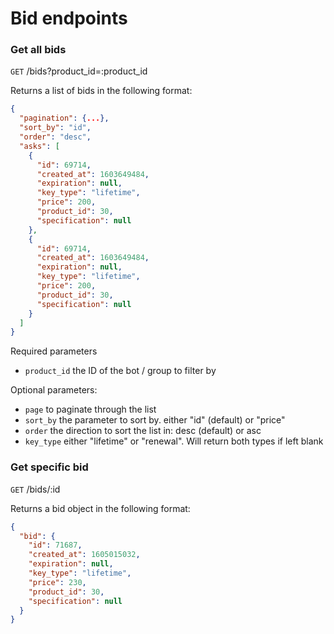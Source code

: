 # Bid endpoints

### Get all bids 
`GET` /bids?product_id=:product_id

Returns a list of bids in the following format:
```json
{
  "pagination": {...},
  "sort_by": "id",
  "order": "desc",
  "asks": [
    {
      "id": 69714,
      "created_at": 1603649484,
      "expiration": null,
      "key_type": "lifetime",
      "price": 200,
      "product_id": 30,
      "specification": null
    },
    {
      "id": 69714,
      "created_at": 1603649484,
      "expiration": null,
      "key_type": "lifetime",
      "price": 200,
      "product_id": 30,
      "specification": null
    }
  ]
}
```

Required parameters
- `product_id` the ID of the bot / group to filter by

Optional parameters:
- `page` to paginate through the list
- `sort_by` the parameter to sort by. either "id" (default) or "price"
- `order` the direction to sort the list in: desc (default) or asc
- `key_type` either "lifetime" or "renewal". Will return both types if left blank

### Get specific bid
`GET` /bids/:id

Returns a bid object in the following format:
```json
{
  "bid": {
    "id": 71687,
    "created_at": 1605015032,
    "expiration": null,
    "key_type": "lifetime",
    "price": 230,
    "product_id": 30,
    "specification": null
  }
}
```